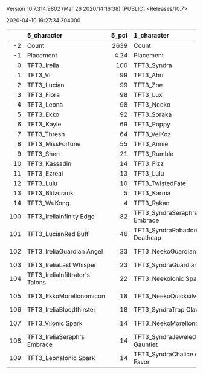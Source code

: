 Version 10.7.314.9802 (Mar 26 2020/14:16:38) [PUBLIC] <Releases/10.7>

2020-04-10 19:27:34.304000

|     | 5_character                     |   5_pct | 1_character                   |   1_pct | 3_character                      |   3_pct | 2_character                    |   2_pct | 4_character                      |   4_pct |
|----:|:--------------------------------|--------:|:------------------------------|--------:|:---------------------------------|--------:|:-------------------------------|--------:|:---------------------------------|--------:|
|  -2 | Count                           | 2639    | Count                         | 1346    | Count                            | 3304    | Count                          | 1758    | Count                            | 1664    |
|  -1 | Placement                       |    4.24 | Placement                     |    4.42 | Placement                        |    4.43 | Placement                      |    4.46 | Placement                        |    4.61 |
|   0 | TFT3_Irelia                     |  100    | TFT3_Syndra                   |  100    | TFT3_KhaZix                      |   78    | TFT3_Mordekaiser               |   98    | TFT3_Blitzcrank                  |   86    |
|   1 | TFT3_Vi                         |   99    | TFT3_Ahri                     |   99    | TFT3_Rumble                      |   71    | TFT3_Jhin                      |   97    | TFT3_MissFortune                 |   84    |
|   2 | TFT3_Lucian                     |   99    | TFT3_Zoe                      |   97    | TFT3_Annie                       |   71    | TFT3_Karma                     |   97    | TFT3_Ezreal                      |   83    |
|   3 | TFT3_Fiora                      |   98    | TFT3_Lux                      |   88    | TFT3_Shaco                       |   71    | TFT3_Ashe                      |   94    | TFT3_Vi                          |   73    |
|   4 | TFT3_Leona                      |   98    | TFT3_Neeko                    |   77    | TFT3_Fizz                        |   70    | TFT3_Lulu                      |   70    | TFT3_ChoGath                     |   70    |
|   5 | TFT3_Ekko                       |   92    | TFT3_Soraka                   |   75    | TFT3_KaiSa                       |   70    | TFT3_Jayce                     |   56    | TFT3_Malphite                    |   66    |
|   6 | TFT3_Kayle                      |   69    | TFT3_Poppy                    |   65    | TFT3_Lux                         |   50    | TFT3_WuKong                    |   55    | TFT3_Jinx                        |   57    |
|   7 | TFT3_Thresh                     |   64    | TFT3_VelKoz                   |   41    | TFT3_VelKoz                      |   31    | TFT3_Lux                       |   46    | TFT3_Kayle                       |   50    |
|   8 | TFT3_MissFortune                |   55    | TFT3_Annie                    |   31    | TFT3_ChoGath                     |   30    | TFT3_Shaco                     |   45    | TFT3_Shen                        |   41    |
|   9 | TFT3_Shen                       |   21    | TFT3_Rumble                   |   22    | TFT3_Blitzcrank                  |   30    | TFT3_JarvanIV                  |   42    | TFT3_Graves                      |   33    |
|  10 | TFT3_Kassadin                   |   14    | TFT3_Fizz                     |   22    | TFT3_Vi                          |   30    | TFT3_Poppy                     |   34    | TFT3_Lucian                      |   33    |
|  11 | TFT3_Ezreal                     |   13    | TFT3_Lulu                     |   21    | TFT3_Malphite                    |   29    | TFT3_Leona                     |   20    | TFT3_Thresh                      |   32    |
|  12 | TFT3_Lulu                       |   10    | TFT3_TwistedFate              |    7    | TFT3_TwistedFate                 |   23    | TFT3_Thresh                    |   11    | TFT3_Irelia                      |   30    |
|  13 | TFT3_Blitzcrank                 |    5    | TFT3_Karma                    |    6    | TFT3_Ekko                        |   18    | TFT3_Kassadin                  |    9    | TFT3_WuKong                      |   28    |
|  14 | TFT3_WuKong                     |    4    | TFT3_Rakan                    |    3    | TFT3_Kayle                       |   18    | TFT3_Soraka                    |    5    | TFT3_Kassadin                    |   20    |
| 100 | TFT3_IreliaInfinity Edge        |   82    | TFT3_SyndraSeraph's Embrace   |   99    | TFT3_KaiSaMorellonomicon         |   40    | TFT3_JhinGuardian Angel        |   55    | TFT3_JinxGiant Slayer            |   44    |
| 101 | TFT3_LucianRed Buff             |   46    | TFT3_SyndraRabadon's Deathcap |   34    | TFT3_ShacoInfinity Edge          |   34    | TFT3_JhinInfinity Edge         |   55    | TFT3_JinxRed Buff                |   32    |
| 102 | TFT3_IreliaGuardian Angel       |   33    | TFT3_NeekoGuardian Angel      |   29    | TFT3_KaiSaSeraph's Embrace       |   33    | TFT3_JhinRunaan's Hurricane    |   42    | TFT3_KayleGuinsoo's Rageblade    |   30    |
| 103 | TFT3_IreliaLast Whisper         |   23    | TFT3_SyndraGuardian Angel     |   28    | TFT3_ShacoBloodthirster          |   31    | TFT3_JhinLast Whisper          |   42    | TFT3_KayleGuardian Angel         |   25    |
| 104 | TFT3_IreliaInfiltrator's Talons |   22    | TFT3_NeekoIonic Spark         |   25    | TFT3_ShacoGuardian Angel         |   29    | TFT3_MordekaiserMorellonomicon |   22    | TFT3_KayleRapid Firecannon       |   20    |
| 105 | TFT3_EkkoMorellonomicon         |   18    | TFT3_NeekoQuicksilver         |   18    | TFT3_VelKozSeraph's Embrace      |   26    | TFT3_ShacoGuardian Angel       |   20    | TFT3_MissFortuneSeraph's Embrace |   19    |
| 106 | TFT3_IreliaBloodthirster        |   18    | TFT3_SyndraTrap Claw          |   17    | TFT3_RumbleQuicksilver           |   25    | TFT3_ShacoBloodthirster        |   17    | TFT3_JinxGuardian Angel          |   18    |
| 107 | TFT3_ViIonic Spark              |   14    | TFT3_NeekoMorellonomicon      |   17    | TFT3_KaiSaDemolitionist's Charge |   22    | TFT3_MordekaiserIonic Spark    |   13    | TFT3_KayleHand Of Justice        |   14    |
| 108 | TFT3_IreliaSeraph's Embrace     |   14    | TFT3_SyndraJeweled Gauntlet   |   16    | TFT3_RumbleTitan's Resolve       |   21    | TFT3_ShacoInfinity Edge        |   11    | TFT3_JinxRunaan's Hurricane      |   13    |
| 109 | TFT3_LeonaIonic Spark           |   14    | TFT3_SyndraChalice of Favor   |   15    | TFT3_VelKozQuicksilver           |   16    | TFT3_MordekaiserBramble Vest   |   10    | TFT3_BlitzcrankZephyr            |   12    |
